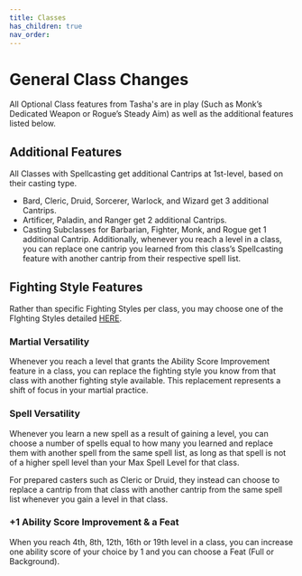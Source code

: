 ```yaml
---
title: Classes
has_children: true
nav_order: 
---
```


# General Class Changes
All Optional Class features from Tasha's are in play (Such as Monk’s Dedicated Weapon or Rogue’s Steady Aim) as well as the additional features listed below.

## Additional Features
All Classes with Spellcasting get additional Cantrips at 1st-level, based on their casting type.
- Bard, Cleric, Druid, Sorcerer, Warlock, and Wizard get 3 additional Cantrips.
- Artificer, Paladin, and Ranger get 2 additional Cantrips.
- Casting Subclasses for Barbarian, Fighter, Monk, and Rogue get 1 additional Cantrip.
Additionally, whenever you reach a level in a class, you can replace one cantrip you learned from this class’s Spellcasting feature with another cantrip from their respective spell list.

## Fighting Style Features
Rather than specific Fighting Styles per class, you may choose one of the FIghting Styles detailed [HERE](https://www.gmbinder.com/share/-OXvHuGUtAm6HuvLB5Hn).

### Martial Versatility
Whenever you reach a level that grants the Ability Score Improvement feature in a class, you can replace the fighting style you know from that class with another fighting style available. This replacement represents a shift of focus in your martial practice.

### Spell Versatility
Whenever you learn a new spell as a result of gaining a level, you can choose a number of spells equal to how many you learned and replace them with another spell from the same spell list, as long as that spell is not of a higher spell level than your Max Spell Level for that class. 

For prepared casters such as Cleric or Druid, they instead can choose to replace a cantrip from that class with another cantrip from the same spell list whenever you gain a level in that class.

### +1 Ability Score Improvement & a Feat
When you reach 4th, 8th, 12th, 16th or 19th level in a class, you can increase one ability score of your choice by 1 and you can choose a Feat (Full or Background).